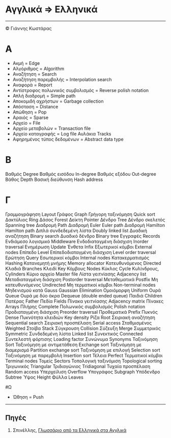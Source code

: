 # Αγγλικά => Ελληνικά
---
© Γιάννης Κωστάρας

# Α
* Ακμή = Edge
* Αλγόριθμος = Algorithm
* Αναζήτηση = Search
* Αναζήτηση παρεμβολής = Interpolation search
* Αναφορά = Report
* Αντίστροφος πολωνικός συμβολισμός = Reverse polish notation
* Απλή διαδρομή = Simple path
* Αποκομιδή αχρήστων = Garbage collection
* Απόσταση = Distance
* Απώθηση = Pop
* Αραιός = Sparse
* Αρχείο = File
* Αρχείο μεταβολών = Transaction file
* Αρχείο καταγραφής = Log file
Αυλάκια
Tracks
* Αφηρημένος τύπος δεδομένων = Abstract data type

# Β
Βαθμός
Degree
Βαθμός εισόδου
In-degree
Βαθμός εξόδου
Out-degree
Βάθος
Depth
Βασική διεύθυνση
Hash address

# Γ
Γραμμογράφηση
Layout
Γράφος
Graph
Γρήγορη ταξινόμηση
Quick sort
Δακτύλιος
Ring
Δάσος
Forest
Δείκτη
Pointer
Δένδρο
Tree
Δένδρο σκελετός
Spanning tree
Διαδρομή
Path
Διαδρομή Euler
Euler path
Διαδρομή Hamilton
Hamilton path
Διπλά συνδεδεμένη λίστα
Doubly linked list
Δυαδική αναζήτηση
Binary search
Δυαδικό δένδρο
Binary tree
Εγγραφές
Records
Ενδιάμεσο λογισμικό
Middleware
Ενδοδιαταγμένη διάσχιση
Inorder traversal
Ενημέρωση
Update
Ένθετα
Infix
Εξωτερικοί κόμβοι
External nodes
Επίπεδο
Level
Επίπεδοδιαταγμένη διάσχιση
Level order traversal
Ερώτηση
Query
Εσωτερικοί κόμβοι
Internal nodes
Κατακερματισμός
Hashing
Κατανεμητή μνήμης
Memory allocator
Κατευθυνόμενος
Directed
Κλαδιά
Branches
Κλειδί
Key
Κόμβους
Nodes
Κύκλος
Cycle
Κυλίνδρους,
Cylinders
Κύριο αρχείο
Master file
Λίστα γειτνίασης
Adjacency list
Μεταδιαταγμένη διάσχιση
Postorder traversal
Μεταθεματικά
Postfix
Μη κατευθυνόμενος
Undirected
Μη τερματικοί κόμβοι
Non-terminal nodes
Μηδενισμού κατά Gauss
Gaussian Elimination
Ομοιόμορφη
Uniform
Ουρά
Queue
Ουρά με δύο άκρα
Dequeue (double ended queue)
Παιδιά
Children
Πατέρας
Father
Πεδία
Fields
Πίνακα γειτνίασης
Adjacency matrix
Πίνακες
Arrays
Πλήρης
Complete
Πολωνικός συμβολισμός
Polish notation
Προδιαταγμένη διάσχιση
Preorder traversal
Προθεματικά
Prefix
Πυκνός
Dense
Πυκνότητα κλειδιών
Key density
Ρίζα
Root
Σειριακή αναζήτηση
Sequential search
Σειριακή προσπέλαση
Serial access
Σταθμισμένος
Weighted
Στοίβα
Stack
Σύγκρουση
Collision
Σύζευξη
Merge
Συμμετρικός
Symmetric
Συνδεδεμένη λίστα
Linked list
Συνεκτικός
Connected
Συντελεστή φόρτισης
Loading factor
Συνώνυμα
Synonyms
Ταξινόμηση
Sort
Ταξινόμηση με αντιμετάθεση
Exchange sort
Ταξινόμηση με διαμερισμό
Partition exchange sort
Ταξινόμηση με επιλογή
Selection sort
Ταξινόμηση με παρεμβολή
Insertion sort
Τέλεια
Perfect
Τερματικοί κόμβοι
Terminal nodes
Τομείς
Sectors
Τοπολογική ταξινόμιση
Topological sorting
Τριγωνικός
Triangular
Τριδιαγώνιος
Tridiagonal
Τυχαία προσπέλαση
Random access
Υπερχείλιση
Overflow
Υπογράφος
Subgraph
Υπόδενδρο
Subtree
Ύψος
Height
Φύλλα
Leaves

#Ω
* Ώθηση = Push     
---

## Πηγές
1. Σπινέλλης, [Γλωσσάριο από τα Ελληνικά στα Αγγλικά](https://www.spinellis.gr/ads/geglos.htm)